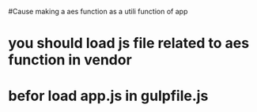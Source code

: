 #Cause making a aes function as a utili function of app
# you should load js file related to aes function in vendor 
# befor load app.js in gulpfile.js
